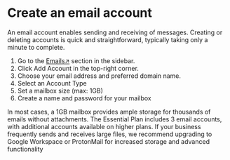 # Create an email account

An email account enables sending and receiving of messages. 
Creating or deleting accounts is quick and straightforward, typically taking only a minute to complete.


1. Go to the [Emails↗](https://cloud.envision.nl/emails) section in the sidebar.
2. Click Add Account in the top-right corner.
3. Choose your email address and preferred domain name.
4. Select an Account Type
5. Set a mailbox size (max: 1GB)
6. Create a name and password for your mailbox
   

In most cases, a 1GB mailbox provides ample storage for thousands of emails without attachments. The Essential Plan includes 3 email accounts, with additional accounts available on higher plans. If your business frequently sends and receives large files, we recommend upgrading to Google Workspace or ProtonMail for increased storage and advanced functionality
